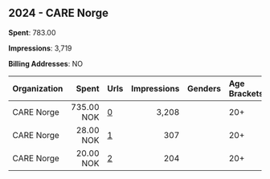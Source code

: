 ## 2024 - CARE Norge 
**Spent**: 783.00

**Impressions**: 3,719

**Billing Addresses**: NO

|Organization|Spent|Urls|Impressions|Genders|Age Brackets|Country Codes|
|:---|---:|:---|---:|:---|:---|:---|
|CARE Norge|735.00 NOK|[0](https://www.snap.com/political-ads/asset/0dbf998f7522d4f48a6a8ec90cde6acd2f5beeb191981faa8bec97e976e5f95d?mediaType=mp4)|3,208||20+|norway|
|CARE Norge|28.00 NOK|[1](https://www.snap.com/political-ads/asset/6af436a6c75907ae4965eb6767f2f8aff2c7c8b21d62a7537882fe39a13ebd4e?mediaType=mp4)|307||20+|norway|
|CARE Norge|20.00 NOK|[2](https://www.snap.com/political-ads/asset/43bd894ba309aadacf1177176977bdd43b090e1a8dd941086c510c35582aaa48?mediaType=mp4)|204||20+|norway|
